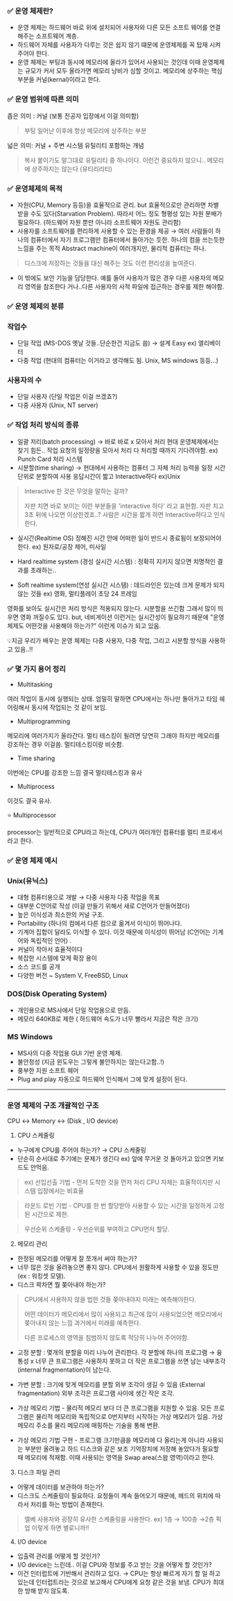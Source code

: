 ### ✅ 운영 체제란?

- 운영 체제는 하드웨어 바로 위에 설치되어 사용자와 다른 모든 소프트 웨어를 연결해주는 소프트웨어 계층.
- 하드웨어 자체를 사용자가 다루는 것은 쉽지 않기 떄문에 운영체제를 꼭 탑재 시켜 주어야 한다.
- 운영 체제는 부팅과 동시에 메모리에 올라가 있어서 사용되는 것인데 이때 운영체제는 규모가 커서 모두 올라가면 메모리 낭비가 심할 것이고. 메모리에 상주하는 핵심 부분을 커널(kernal)이라고 한다.

### ✅ 운영 범위에 따른 의미

좁은 의미 : 커널 (보통 전공자 입장에서 이걸 의미함)

> 부팅 일어난 이후에 항상 메모리에 상주하는 부분

넓은 의미: 커널 + 주변 시스템 유틸리티 포함하는 개념
> 복사 붙이기도 말그대로 유틸리티 중 하나이다. 이런건 중요하지 않으니.. 메모리에 상주하지는 않는다 (유티리리티)

### ✅ 운영체제의 목적

- 자원(CPU, Memory 등등)을 효율적으로 관리. but 효율적으로만 관리하면 차별 받을 수도 있다(Starvation Problem).
  따라서 어느 정도 형평성 있는 자원 분배가 필요하다. (하드웨어 자원 뿐만 아니라 소프트웨어 자원도 관리함)
- 사용자를 소프트웨어를 편리하게 사용할 수 있는 환경을 제공
  → 여러 사람들이 하나의 컴퓨터에서 자기 프로그램만 컴퓨터에서 돌아가는 듯한. 하나의 컴을 쓰는듯한 느낌을 주는 목적 Abstract machine이 여러개지만, 물리적 컴퓨터는 하나.

> 디스크에 저장하는 것들을 대신 해주는 것도 이런 편리성을 높여준다.
- 이 밖에도 보안 기능을 담당한다.
  예를 들어 사용자가 많은 경우 다른 사용자의 메모리 영역을 참조한다 거나..다른 사용자의 사적 파일에 접근하는 경우를 제한 해야함.

### ✅ 운영 체제의 분류
### 작업수

- 단일 작업 (MS-DOS 옛날 것들..단순한건 지금도 씀) → 설계 Easy  ex) 엘리베이터
- 다중 작업 (현대의 컴퓨터는 이거라고 생각해도 됨. Unix, MS windows 등등…)

### 사용자의 수

- 단일 사용자 (단일 작업은 이걸 쓰겠죠?)
- 다중 사용자 (Unix, NT server)

### ✅ 작업 처리 방식의 종류

- 일괄 저리(batch processing) → 바로 바로 x 모아서 처리 현대 운영체제에서는 찾기 힘든..
  작업 요청의 일정량을 모아서 처리 다 처리할 때까지 기다려야함. ex) Punch Card 처리 시스템
- 시분할(time sharing) → 현대에서 사용하는 컴퓨터 그 자체 처리 능력을 일정 시간 단위로 분할하여 사용
  응답시간이 짧고 Interactive하다 ex)Unix

> Interactive 한 것은 무엇을 말하는 걸까?
> 
> 자판 치면 바로 보이는 이런 부분들을 'interactive 하다' 라고 표현함. 자판 치고 3초 뒤에 나오면 이상한겠죠..?
> 사람은 시간을 짧게 하면 Interactive하다고 인식한다.

- 실시간(Realtime OS)
  정해진 시간 안에 어떠한 일이 반드시 종료됨이 보장되어야 한다.
  ex) 원자로/공장 제어, 미사일

- Hard realtime system (경성 실시간 시스템)
  : 정확히 지키지 않으면 치명적인 결과를 초래하는..

- Soft realtime system(연성 실시간 시스템)
  : 데드라인은 있는데 크게 문제가 되지 않는 것들 ex) 영화, 멀티플레이 초당 24 프레임

영화를 보아도 실시간은 처리 방식은 적용되지 않는다. 시분할을 쓰긴함 그래서 많이 띄우면 영화 꺼질수도 있다.
but, 네비게이션 이런거는 실시간성이 필요하기 때문에 "운영체제도 어떤것을 사용해야 하는가?" 이런게 이슈가 되고 있음.

💡지금 우리가 배우는 운영 체제는 다중 사용자, 다중 작업, 그리고 시분할 방식을 사용하고 있음..!!

### ✅ 몇 가지 용어 정리

- Multitasking

여러 작업이 동시에 실행되는 상태. 엄밀히 말하면 CPU에서는 하나만 돌아가고 타임 쉐어링해서 동시에 작업되는 것 같이 보임.

- Multiprogramming

메모리에 여러가지가 올라간다. 멀티 테스킹이 될려면 당연히 그래야 하지만 메모리를 강조하는 경우 이걸씀. 멀티테스킹이랑 비슷함.

- Time sharing

이번에는 CPU를 강조한 느낌 결국 멀티테스킹과 유사

- Multiprocess

이것도 결국 유사.

⭐ Multiprocessor

processor는 일반적으로 CPU라고 하는데, CPU가 여러개인 컴퓨터를 멀티 프로세서라고 한다.

### ✅ 운영 체제 예시

### Unix(유닉스)

- 대형 컴퓨터용으로 개발 → 다중 사용자 다중 작업을 목표
- 대부분 C언어로 작성 (이걸 만들기 위해서 새로 C언어가 만들어졌다)
- 높은 이식성과 최소한의 커널 구조.
- Portability (하나의 컴에서 다른 컴으로 옮겨서 이식)이 뛰어나다.
- 기계어 집합이 달라도 이식할 수 있다. 이것 때문에 이식성이 뛰어남 (C언어는 기계어와 독립적인 언어) .
- 커널이 작아서 효율적이다
- 복잡한 시스템에 맞게 확장 용이
- 소스 코드를 공개
- 다양한 버전 ~ System V, FreeBSD, Linux

### DOS(Disk Operating System)

- 개인용으로 MS사에서 단일 작업용으로 만듬.
- 메모리 640KB로 제한 ( 하드웨어 속도가 너무 빨라서 지금은 작은 크기)

### MS Windows

- MS사의 다중 작업용 GUI 기반 운영 체제.
- 불안정성 (지금 윈도우는 그렇게 불안하지는 않는다고함..!)
- 풍부한 지원 소프트 웨어
- Plug and play 자동으로 하드웨어 인식해서 그에 맞게 설정이 된다.

---

### 운영 체제의 구조 개괄적인 구조

CPU ↔ Memory ↔ (Disk , I/O device)

1. CPU 스케줄링
- 누구에게 CPU를 주어야 하는가? → CPU 스케줄링
- 단순히 순서대로 주기에는 문제가 생긴다 ex) 앞에 무거운 것 돌아가고 있으면 키보드도 안먹음.

> ex)
선입선출 기법 - 먼저 도착한 것을 먼저 처리
CPU 자체는 효율적이지만 시스템 입장에서는 비효율

> 라운드 로빈 기법 - CPU를 한 번 할당받아 사용할 수 있는 시간을 일정하게 고정된 시간으로 제한. 

> 우선순위 스케줄링 - 우선순위를 부여하고 CPU먼저 할당.


2.  메모리 관리

- 한정된 메모리를 어떻게 잘 쪼개서 써야 하는가?
- 너무 많은 것을 올려놓으면 좋지 않다. CPU에서 원활하게 사용할 수 있을 정도만 (ex : 워킹셋 모델).
- 디스크 꽉차면 뭘 쫒아내야 하는가?
> CPU에서 사용하지 않을 법한 것들 쫒아내야지 미래는 예측해야한다.
> 
> 어떤 데이터가 메모리에서 많이 사용되고 최근에 많이 사용되었으면 메모리에서 쫒아내지 않는 느낌
과거에서 미래를 예측한다.
>
> 다른 프로세스의 영역을 침범하지 않도록 적당히 나누어 주어야함.

- 고정 분할 : 몇개의 분할을 미리 나누어 관리한다. 각 분할에 하나의 프로그램 → 융통성 x
너무 큰 프로그램은 사용하지 못하고 더 작은 프로그램을 쓰면 남는 내부조각 (internal fragmentation)이 남는다.

- 가변 분할 : 크기에 맞게 메모리를 분할
외부 조각이 생길 수 있음 (External fragmentation) 외부 조각은 프로그램 사이에 생긴 작은 조각.

- 가상 메모리 기법 - 물리적 메모리 보다 더 큰 프로그램을 지원할 수 있음.
모든 프로그램은 물리적 메모리와 독립적으로 0번지부터 시작하는 가상 메모리가 있음. 가상 메모리 주소를 물리 메모리에 매핑하는 기술을 통해 변환.

- 가상 메모리 기법 구현 - 프로그램 크기만큼을 메모리에 다 올리는게 아니라 사용되는 부분만 올려놓고 하드 디스크와 같은 보조 기억장치에 저장해 놓았다가 필요할 때 메모리에 적재함.
이때 사용되는 영역을 Swap area(스왑 영역)이라고 한다.

3. 디스크 파일 관리
- 어떻게 데이터를 보관하야 하는가?
- 디스크도 스케줄링이 필요하다. 요청들이 계속 들어오기 때문에, 헤드의 위치에 따라서 처리를 하는 방법이 존재한다.

> 엘베 사용자와 굉장히 유사한 스케줄링을 사용한다.
ex) 1층 → 100층 →2층 픽업 이렇게 하면 별로니까!!

4. I/O device
- 입출력 관리를 어떻게 할 것인가?
- I/O device는 느린데.. 이걸 CPU와 정보를 주고 받는 것을 어떻게 할 것인가?
- 이건 인터럽트에 기반해서 관리하고 있다.
→ CPU는 항상 빠르게 자기 할 일 하고 있는데 인터럽트라는 것으로 보고해서 CPU에게 요청 같은 것을 보냄. CPU가 최대한 방해 받지 않도록.
